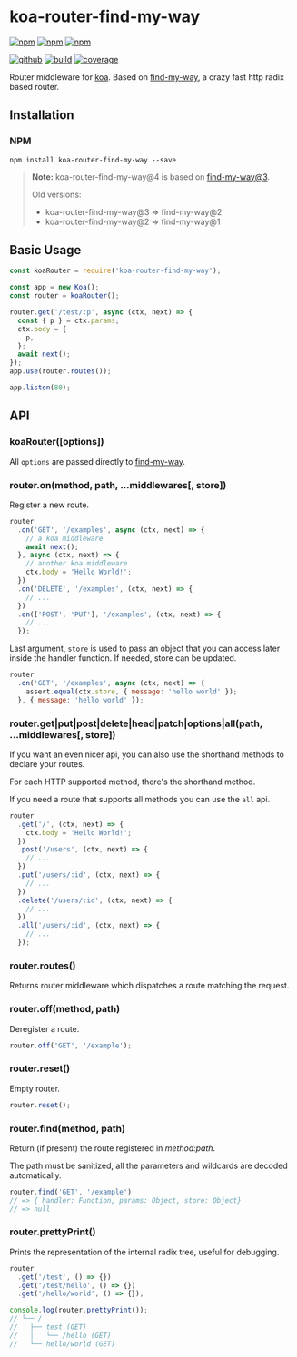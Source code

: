# koa-router-find-my-way

[![npm][badge-version]][npm]
[![npm][badge-downloads]][npm]
[![npm][badge-license]][npm]


[![github][badge-issues]][github]
[![build][badge-build]][travis]
[![coverage][badge-coverage]][codecov]


Router middleware for [koa][koa]. Based on [find-my-way][find-my-way], a crazy fast http radix based router.

## Installation

### NPM

```
npm install koa-router-find-my-way --save
```

> **Note:** koa-router-find-my-way@4 is based on [find-my-way@3][find-my-way].
> 
> Old versions:
> 
> * koa-router-find-my-way@3 => find-my-way@2
> * koa-router-find-my-way@2 => find-my-way@1

## Basic Usage

```js
const koaRouter = require('koa-router-find-my-way');

const app = new Koa();
const router = koaRouter();

router.get('/test/:p', async (ctx, next) => {
  const { p } = ctx.params;
  ctx.body = {
    p,
  };
  await next();
});
app.use(router.routes());

app.listen(80);
```

## API

### koaRouter([options])

All `options` are passed directly to [find-my-way][find-my-way-api].

### router.on(method, path, ...middlewares[, store])

Register a new route.

```js
router
  .on('GET', '/examples', async (ctx, next) => {
    // a koa middleware
    await next();
  }, async (ctx, next) => {
    // another koa middleware
    ctx.body = 'Hello World!';
  })
  .on('DELETE', '/examples', (ctx, next) => {
    // ...
  })
  .on(['POST', 'PUT'], '/examples', (ctx, next) => {
    // ...
  });
```

Last argument, `store` is used to pass an object that you can access later inside the handler function. If needed, store can be updated.

```js
router
  .on('GET', '/examples', async (ctx, next) => {
    assert.equal(ctx.store, { message: 'hello world' });
  }, { message: 'hello world' });
```

### router.get|put|post|delete|head|patch|options|all(path, ...middlewares[, store])

If you want an even nicer api, you can also use the shorthand methods to declare your routes.

For each HTTP supported method, there's the shorthand method.

If you need a route that supports all methods you can use the `all` api.

```js
router
  .get('/', (ctx, next) => {
    ctx.body = 'Hello World!';
  })
  .post('/users', (ctx, next) => {
    // ...
  })
  .put('/users/:id', (ctx, next) => {
    // ...
  })
  .delete('/users/:id', (ctx, next) => {
    // ...
  })
  .all('/users/:id', (ctx, next) => {
    // ...
  });
```

### router.routes()

Returns router middleware which dispatches a route matching the request.

### router.off(method, path)

Deregister a route.

```js
router.off('GET', '/example');
```

### router.reset()

Empty router.

```js
router.reset();
```

### router.find(method, path)

Return (if present) the route registered in *method:path*.<br>

The path must be sanitized, all the parameters and wildcards are decoded automatically.<br/>

```js
router.find('GET', '/example')
// => { handler: Function, params: Object, store: Object}
// => null
```

### router.prettyPrint()

Prints the representation of the internal radix tree, useful for debugging.

```js
router
  .get('/test', () => {})
  .get('/test/hello', () => {})
  .get('/hello/world', () => {});

console.log(router.prettyPrint());
// └── /
//   ├── test (GET)
//   │   └── /hello (GET)
//   └── hello/world (GET)
```

[npm]: https://www.npmjs.com/package/koa-router-find-my-way
[badge-version]: https://img.shields.io/npm/v/koa-router-find-my-way.svg
[badge-downloads]: https://img.shields.io/npm/dt/koa-router-find-my-way.svg
[badge-license]: https://img.shields.io/npm/l/koa-router-find-my-way.svg

[github]: https://github.com/Cweili/koa-router-find-my-way
[badge-issues]: https://img.shields.io/github/issues/Cweili/koa-router-find-my-way.svg

[travis]: https://travis-ci.com/Cweili/koa-router-find-my-way
[badge-build]: https://img.shields.io/travis/com/Cweili/koa-router-find-my-way/master.svg

[codecov]: https://codecov.io/gh/Cweili/koa-router-find-my-way
[badge-coverage]: https://img.shields.io/codecov/c/github/Cweili/koa-router-find-my-way.svg

[koa]: https://github.com/koajs/koa
[find-my-way]: https://github.com/delvedor/find-my-way
[find-my-way-api]: https://github.com/delvedor/find-my-way#api
